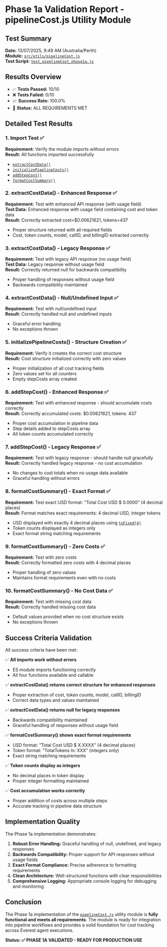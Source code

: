 # Phase 1a Validation Report - pipelineCost.js Utility Module

## Test Summary

**Date:** 13/07/2025, 9:49 AM (Australia/Perth)  
**Module:** [`src/utils/pipelineCost.js`](src/utils/pipelineCost.js)  
**Test Script:** [`test_pipelineCost_phase1a.js`](test_pipelineCost_phase1a.js)

## Results Overview

- ✅ **Tests Passed:** 10/10
- ❌ **Tests Failed:** 0/10
- 📈 **Success Rate:** 100.0%
- 🎉 **Status:** ALL REQUIREMENTS MET

## Detailed Test Results

### 1. Import Test ✅

**Requirement:** Verify the module imports without errors  
**Result:** All functions imported successfully

- [`extractCostData()`](src/utils/pipelineCost.js:43)
- [`initializePipelineCosts()`](src/utils/pipelineCost.js:88)
- [`addStepCost()`](src/utils/pipelineCost.js:119)
- [`formatCostSummary()`](src/utils/pipelineCost.js:178)

### 2. extractCostData() - Enhanced Response ✅

**Requirement:** Test with enhanced API response (with usage field)  
**Test Data:** Enhanced response with usage field containing cost and token data  
**Result:** Correctly extracted cost=$0.00621621, tokens=437

- Proper structure returned with all required fields
- Cost, token counts, model, callID, and billingID extracted correctly

### 3. extractCostData() - Legacy Response ✅

**Requirement:** Test with legacy API response (no usage field)  
**Test Data:** Legacy response without usage field  
**Result:** Correctly returned null for backwards compatibility

- Proper handling of responses without usage field
- Backwards compatibility maintained

### 4. extractCostData() - Null/Undefined Input ✅

**Requirement:** Test with null/undefined input  
**Result:** Correctly handled null and undefined inputs

- Graceful error handling
- No exceptions thrown

### 5. initializePipelineCosts() - Structure Creation ✅

**Requirement:** Verify it creates the correct cost structure  
**Result:** Cost structure initialized correctly with zero values

- Proper initialization of all cost tracking fields
- Zero values set for all counters
- Empty stepCosts array created

### 6. addStepCost() - Enhanced Response ✅

**Requirement:** Test with enhanced response - should accumulate costs correctly  
**Result:** Correctly accumulated costs: $0.00621621, tokens: 437

- Proper cost accumulation in pipeline data
- Step details added to stepCosts array
- All token counts accumulated correctly

### 7. addStepCost() - Legacy Response ✅

**Requirement:** Test with legacy response - should handle null gracefully  
**Result:** Correctly handled legacy response - no cost accumulation

- No changes to cost totals when no usage data available
- Graceful handling without errors

### 8. formatCostSummary() - Exact Format ✅

**Requirement:** Test exact USD format: "Total Cost USD $ 0.0000" (4 decimal places)  
**Result:** Format matches exact requirements: 4 decimal USD, integer tokens

- USD displayed with exactly 4 decimal places using [`toFixed(4)`](src/utils/pipelineCost.js:190)
- Token counts displayed as integers only
- Exact format string matching requirements

### 9. formatCostSummary() - Zero Costs ✅

**Requirement:** Test with zero costs  
**Result:** Correctly formatted zero costs with 4 decimal places

- Proper handling of zero values
- Maintains format requirements even with no costs

### 10. formatCostSummary() - No Cost Data ✅

**Requirement:** Test with missing cost data  
**Result:** Correctly handled missing cost data

- Default values provided when no cost structure exists
- No exceptions thrown

## Success Criteria Validation

All success criteria have been met:

✅ **All imports work without errors**

- ES module imports functioning correctly
- All four functions available and callable

✅ **extractCostData() returns correct structure for enhanced responses**

- Proper extraction of cost, token counts, model, callID, billingID
- Correct data types and values maintained

✅ **extractCostData() returns null for legacy responses**

- Backwards compatibility maintained
- Graceful handling of responses without usage field

✅ **formatCostSummary() shows exact format requirements**

- USD format: "Total Cost USD $ X.XXXX" (4 decimal places)
- Token format: "TotalTokens In: XXX" (integers only)
- Exact string matching requirements

✅ **Token counts display as integers**

- No decimal places in token display
- Proper integer formatting maintained

✅ **Cost accumulation works correctly**

- Proper addition of costs across multiple steps
- Accurate tracking in pipeline data structure

## Implementation Quality

The Phase 1a implementation demonstrates:

1. **Robust Error Handling:** Graceful handling of null, undefined, and legacy responses
2. **Backwards Compatibility:** Proper support for API responses without usage fields
3. **Exact Format Compliance:** Precise adherence to formatting requirements
4. **Clean Architecture:** Well-structured functions with clear responsibilities
5. **Comprehensive Logging:** Appropriate console logging for debugging and monitoring

## Conclusion

The Phase 1a implementation of the [`pipelineCost.js`](src/utils/pipelineCost.js) utility module is **fully functional and meets all requirements**. The module is ready for integration into pipeline workflows and provides a solid foundation for cost tracking across Everest agent executions.

**Status: ✅ PHASE 1A VALIDATED - READY FOR PRODUCTION USE**
